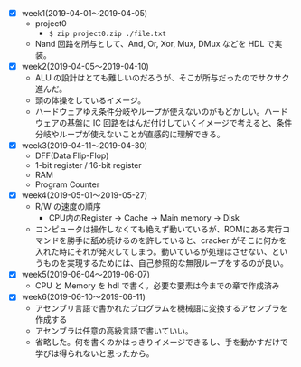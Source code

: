 - [x] week1(2019-04-01〜2019-04-05)
  - project0
    - `$ zip project0.zip ./file.txt`
  - Nand 回路を所与として、And, Or, Xor, Mux, DMux などを HDL で実装。
- [x] week2(2019-04-05〜2019-04-10)
  - ALU の設計はとても難しいのだろうが、そこが所与だったのでサクサク進んだ。
  - 頭の体操をしているイメージ。
  - ハードウェアゆえ条件分岐やループが使えないのがもどかしい。ハードウェアの基盤に IC 回路をはんだ付けしていくイメージで考えると、条件分岐やループが使えないことが直感的に理解できる。
- [x] week3(2019-04-11〜2019-04-30)
  - DFF(Data Flip-Flop)
  - 1-bit register / 16-bit register
  - RAM
  - Program Counter
- [x] week4(2019-05-01〜2019-05-27)
  - R/W の速度の順序
    - CPU内のRegister -> Cache -> Main memory -> Disk
  - コンピュータは操作しなくても絶えず動いているが、ROMにある実行コマンドを勝手に舐め続けるのを許していると、cracker がそこに何かを入れた時にそれが発火してしまう。動いているが処理はさせない、というものを実現するためには、自己参照的な無限ループをするのが良い。
- [x] week5(2019-06-04〜2019-06-07)
  - CPU と Memory を hdl で書く。必要な要素は今までの章で作成済み
- [x] week6(2019-06-10〜2019-06-11)
  - アセンブリ言語で書かれたプログラムを機械語に変換するアセンブラを作成する
  - アセンブラは任意の高級言語で書いていい。
  - 省略した。何を書くのかはっきりイメージできるし、手を動かすだけで学びは得られないと思ったから。
